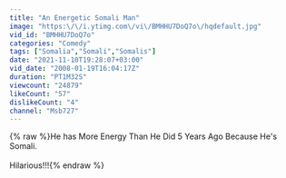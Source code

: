 ```yaml
---
title: "An Energetic Somali Man"
image: "https:\/\/i.ytimg.com\/vi\/BMHHU7DoQ7o\/hqdefault.jpg"
vid_id: "BMHHU7DoQ7o"
categories: "Comedy"
tags: ["Somalia","Somali","Somalis"]
date: "2021-11-10T19:28:07+03:00"
vid_date: "2008-01-19T16:04:17Z"
duration: "PT1M32S"
viewcount: "24879"
likeCount: "57"
dislikeCount: "4"
channel: "Msb727"
---
```

{% raw %}He has More Energy Than He Did 5 Years Ago Because He's Somali.<br /><br />Hilarious!!!{% endraw %}
